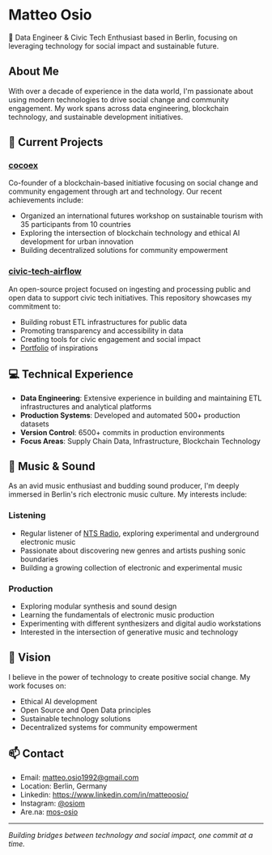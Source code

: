 # Matteo Osio

👋 Data Engineer & Civic Tech Enthusiast based in Berlin, focusing on leveraging technology for social impact and sustainable future.

## About Me

With over a decade of experience in the data world, I'm passionate about using modern technologies to drive social change and community engagement. My work spans across data engineering, blockchain technology, and sustainable development initiatives.

## 🚀 Current Projects

### [cocoex](https://www.cocoex.xyz/)
Co-founder of a blockchain-based initiative focusing on social change and community engagement through art and technology. Our recent achievements include:
- Organized an international futures workshop on sustainable tourism with 35 participants from 10 countries
- Exploring the intersection of blockchain technology and ethical AI development for urban innovation
- Building decentralized solutions for community empowerment

### [civic-tech-airflow](https://github.com/osiom/civic-tech-airflow)
An open-source project focused on ingesting and processing public and open data to support civic tech initiatives. This repository showcases my commitment to:
- Building robust ETL infrastructures for public data
- Promoting transparency and accessibility in data
- Creating tools for civic engagement and social impact
- [Portfolio](https://www.are.na/mos-osiom/civic-tech-8we5rzqqdbc) of inspirations

## 💻 Technical Experience

- **Data Engineering**: Extensive experience in building and maintaining ETL infrastructures and analytical platforms
- **Production Systems**: Developed and automated 500+ production datasets
- **Version Control**: 6500+ commits in production environments
- **Focus Areas**: Supply Chain Data, Infrastructure, Blockchain Technology

## 🎵 Music & Sound

As an avid music enthusiast and budding sound producer, I'm deeply immersed in Berlin's rich electronic music culture. My interests include:

### Listening
- Regular listener of [NTS Radio](https://www.nts.live/), exploring experimental and underground electronic music
- Passionate about discovering new genres and artists pushing sonic boundaries
- Building a growing collection of electronic and experimental music

### Production
- Exploring modular synthesis and sound design
- Learning the fundamentals of electronic music production
- Experimenting with different synthesizers and digital audio workstations
- Interested in the intersection of generative music and technology

## 🌱 Vision

I believe in the power of technology to create positive social change. My work focuses on:
- Ethical AI development
- Open Source and Open Data principles
- Sustainable technology solutions
- Decentralized systems for community empowerment

## 📫 Contact

- Email: matteo.osio1992@gmail.com
- Location: Berlin, Germany
- Linkedin: https://www.linkedin.com/in/matteoosio/
- Instagram: [@osiom](instagram.com/osiom)
- Are.na: [mos-osio](https://www.are.na/mos-osiom/channels)

---

_Building bridges between technology and social impact, one commit at a time._
